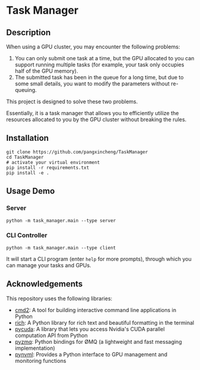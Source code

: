 # Task Manager
## Description
When using a GPU cluster, you may encounter the following problems:
1. You can only submit one task at a time, but the GPU allocated to you can support running multiple tasks (for example, your task only occupies half of the GPU memory).
2. The submitted task has been in the queue for a long time, but due to some small details, you want to modify the parameters without re-queuing.

This project is designed to solve these two problems.

Essentially, it is a task manager that allows you to efficiently utilize the resources allocated to you by the GPU cluster without breaking the rules.

## Installation
```shell
git clone https://github.com/pangxincheng/TaskManager
cd TaskManager
# activate your virtual environment
pip install -r requirements.txt
pip install -e .
```

## Usage Demo
### Server
```shell
python -m task_manager.main --type server
```
### CLI Controller
```shell
python -m task_manager.main --type client
```
It will start a CLI program (enter `help` for more prompts), through which you can manage your tasks and GPUs.

## Acknowledgements
This repository uses the following libraries:

- [cmd2](https://github.com/python-cmd2/cmd2): A tool for building interactive command line applications in Python
- [rich](https://github.com/Textualize/rich): A Python library for rich text and beautiful formatting in the terminal
- [pycuda](https://github.com/inducer/pycuda): A library that lets you access Nvidia's CUDA parallel computation API from Python
- [pyzmq](https://github.com/zeromq/pyzmq): Python bindings for ØMQ (a lightweight and fast messaging implementation)
- [pynvml](https://pypi.org/project/pynvml/): Provides a Python interface to GPU management and monitoring functions